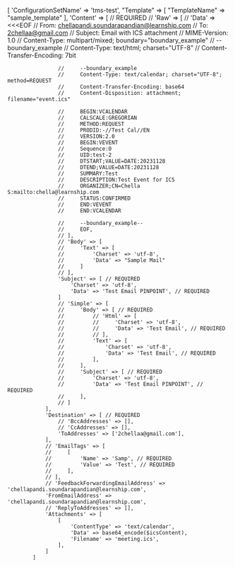 [
                'ConfigurationSetName' => 'tms-test',
                "Template" => [
                    "TemplateName" => "sample_template"
                ],
                'Content' => [ // REQUIRED
                    // 'Raw' => [
                    //     'Data' => <<<EOF
                    //     From: chellapandi.soundarapandian@learnship.com
                    //     To: 2chellaa@gmail.com
                    //     Subject: Email with ICS attachment
                    //     MIME-Version: 1.0
                    //     Content-Type: multipart/mixed; boundary="boundary_example"
                    //     --boundary_example
                    //     Content-Type: text/html; charset="UTF-8"
                    //     Content-Transfer-Encoding: 7bit

                    //     --boundary_example
                    //     Content-Type: text/calendar; charset="UTF-8"; method=REQUEST
                    //     Content-Transfer-Encoding: base64
                    //     Content-Disposition: attachment; filename="event.ics"

                    //     BEGIN:VCALENDAR
                    //     CALSCALE:GREGORIAN
                    //     METHOD:REQUEST
                    //     PRODID:-//Test Cal//EN
                    //     VERSION:2.0
                    //     BEGIN:VEVENT
                    //     Sequence:0
                    //     UID:test-2
                    //     DTSTART;VALUE=DATE:20231128
                    //     DTEND;VALUE=DATE:20231128
                    //     SUMMARY:Test
                    //     DESCRIPTION:Test Event for ICS
                    //     ORGANIZER;CN=Chella S:mailto:chella@learnship.com
                    //     STATUS:CONFIRMED
                    //     END:VEVENT
                    //     END:VCALENDAR

                    //     --boundary_example--
                    //     EOF,
                    // ],
                    // 'Body' => [
                    //     'Text' => [
                    //         'Charset' => 'utf-8',
                    //         'Data' => "Sample Mail"
                    //     ]
                    // ],
                    'Subject' => [ // REQUIRED
                        'Charset' => 'utf-8',
                        'Data' => 'Test Email PINPOINT', // REQUIRED
                    ]
                    // 'Simple' => [
                    //     'Body' => [ // REQUIRED
                    //         // 'Html' => [
                    //         //     'Charset' => 'utf-8',
                    //         //     'Data' => 'Test Email', // REQUIRED
                    //         // ],
                    //         'Text' => [
                    //             'Charset' => 'utf-8',
                    //             'Data' => 'Test Email', // REQUIRED
                    //         ],
                    //     ],
                    //     'Subject' => [ // REQUIRED
                    //         'Charset' => 'utf-8',
                    //         'Data' => 'Test Email PINPOINT', // REQUIRED
                    //     ],
                    // ]
                ],
                'Destination' => [ // REQUIRED
                    // 'BccAddresses' => [],
                    // 'CcAddresses' => [],
                    'ToAddresses' => ['2chellaa@gmail.com'],
                ],
                // 'EmailTags' => [
                //     [
                //         'Name' => 'Samp', // REQUIRED
                //         'Value' => 'Test', // REQUIRED
                //     ],
                // ],
                // 'FeedbackForwardingEmailAddress' => 'chellapandi.soundarapandian@learnship.com',
                'FromEmailAddress' => 'chellapandi.soundarapandian@learnship.com',
                // 'ReplyToAddresses' => [],
                'Attachments' => [
                    [
                        'ContentType' => 'text/calendar',
                        'Data' => base64_encode($icsContent),
                        'Filename' => 'meeting.ics',
                    ],
                ]
            ]